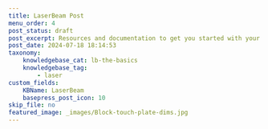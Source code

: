 ```yaml
---
title: LaserBeam Post
menu_order: 4
post_status: draft
post_excerpt: Resources and documentation to get you started with your LaserBeam. You will find info about routers, software, assembly, end mills - everything you need to get started.
post_date: 2024-07-18 18:14:53
taxonomy:
    knowledgebase_cat: lb-the-basics
    knowledgebase_tag:
        - laser
custom_fields:
    KBName: LaserBeam
    basepress_post_icon: 10
skip_file: no
featured_image: _images/Block-touch-plate-dims.jpg
---
```



